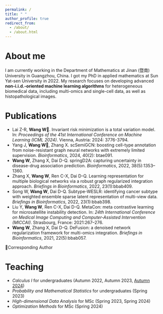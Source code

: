 ```yaml
---
permalink: /
title: " "
author_profile: true
redirect_from: 
  - /about/
  - /about.html
---
```

About me
======
I am currently working in the Department of Mathematics at Jinan (暨南) University in Guangzhou, China. I got my PhD in applied mathematics at Sun Yat-sen University in 2022. My research focuses on developing advanced **non-i.i.d.-oriented machine learning algorithms** for heterogeneous biomedical data, including multi-omics and single-cell data, as well as histopathological images.

Publications
======
* Lai Z-R, **Wang W📧**. Invariant risk minimization is a total variation model. In: *Proceedings of the 41st International Conference on Machine Learning (ICML 2024)*. Vienna, Austria: 2024: 3776-3794. 
* Yang J, **Wang W📧**, Zhang X. scSemiGCN: boosting cell-type annotation from noise-resistant graph neural networks with extremely limited supervision. *Bioinformatics*, 2024, 40(2): btae091.
* **Wang W**, Zhang X, Dai D-Q. springD2A: capturing uncertainty in disease-drug association prediction. *Bioinformatics*, 2022, 38(5):1353–1360.
* Zhang X, **Wang W**, Ren C-X, Dai D-Q. Learning representation for multiple biological networks via a robust graph regularized integration approach. *Briefings in Bioinformatics*, 2022, 23(1):bbab409.
* Song W, **Wang W**, Dai D-Q. Subtype-WESLR: identifying cancer subtype with weighted ensemble sparse latent representation of multi-view data. *Briefings in Bioinformatics*, 2022, 23(1):bbab398.
*  Liu Y, **Wang W**, Ren C-X, Dai D-Q. MetaCon: meta contrastive learning for microsatellite instability detection. In: *24th International Conference on Medical Image Computing and Computer-Assisted Intervention (MICCAI)*. Strasbourg, France: 2021:267–276.
* **Wang W**, Zhang X, Dai D-Q. DeFusion: a denoised network regularization framework for multi-omics integration. *Briefings in Bioinformatics*, 2021, 22(5):bbab057.

📧Corresponding Author

Teaching
======
* *Calculus I* for undergraduates (Autumn 2022, Autumn 2023, [Autumn 2024](https://wangyuanhao.github.io/calculus_course_webpage/))
* *Probability and Mathematical Statistics* for undergraduates (Spring 2023)
* *High-dimensional Data Analysis* for MSc (Spring 2023, Spring 2024)
* *Optimization Methods* for MSc (Spring 2024)
